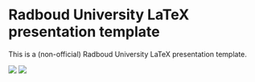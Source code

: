 # Radboud University LaTeX presentation template

This is a (non-official) Radboud University LaTeX presentation template.

<img style="max-width: 100%;" src="https://raw.githubusercontent.com/gisodal/texpresemplate/figures/figures/example1.png" />
<img style="max-width: 100%;" src="https://raw.githubusercontent.com/gisodal/texpresemplate/figures/figures/example2.png" />
